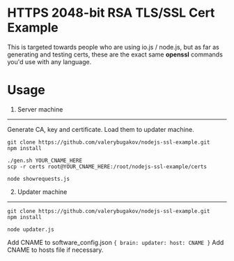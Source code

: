 HTTPS 2048-bit RSA TLS/SSL Cert Example
====

This is targeted towards people who are using io.js / node.js,
but as far as generating and testing certs, these are the exact
same **openssl** commands you'd use with any language.

Usage
========

1. Server machine
------------

Generate CA, key and certificate. Load them to updater machine.

```
git clone https://github.com/valerybugakov/nodejs-ssl-example.git
npm install

./gen.sh YOUR_CNAME_HERE
scp -r certs root@YOUR_CNAME_HERE:/root/nodejs-ssl-example/certs

node showrequests.js
```

2. Updater machine
------------

```
git clone https://github.com/valerybugakov/nodejs-ssl-example.git
npm install

node updater.js
```

Add CNAME to software_config.json `{ brain: updater: host: CNAME }`
Add CNAME to hosts file if necessary.

